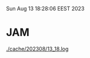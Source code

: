 Sun Aug 13 18:28:06 EEST 2023
# JAM
<a href='./cache/202308/13_18.log'>./cache/202308/13_18.log</a>
